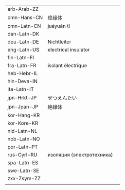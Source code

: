 | | | |
|-|-|-|
| arb-Arab-ZZ |  |  |
| cmn-Hans-CN | 绝缘体 |  |
| cmn-Latn-CN | juéyuán tǐ |  |
| dan-Latn-DK |  |  |
| deu-Latn-DE | Nichtleiter |  |
| eng-Latn-US | electrical insulator |  |
| fin-Latn-FI |  |  |
| fra-Latn-FR | isolant électrique |  |
| heb-Hebr-IL |  |  |
| hin-Deva-IN |  |  |
| ita-Latn-IT |  |  |
| jpn-Hrkt-JP | ぜつえんたい |  |
| jpn-Jpan-JP | 絶縁体 |  |
| kor-Hang-KR |  |  |
| kor-Kore-KR |  |  |
| nld-Latn-NL |  |  |
| nob-Latn-NO |  |  |
| por-Latn-PT |  |  |
| rus-Cyrl-RU | изоля́ция (электроте́хника) |  |
| spa-Latn-ES |  |  |
| swe-Latn-SE |  |  |
| zxx-Zsym-ZZ |  |  |
|  |  |  |
